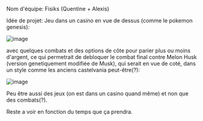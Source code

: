 Nom d'équipe: Fisiks (Quentine + Alexis)

Idée de projet: Jeu dans un casino en vue de dessus (comme le pokemon genesis):

![image](https://github.com/Euddhkq/Fisik-s-project/assets/153919490/50dda0c0-2681-4324-8ba7-9586ee4541e9)

avec quelques combats et des options de côte pour parier plus ou moins d'argent, ce qui permetrait de
debloquer le combat final contre Melon Husk (version genetiquement modifiée de Musk), qui serait en vue de coté, dans un style comme les anciens castelvania peut-être(?): 

![image](https://github.com/Euddhkq/Fisik-s-project/assets/153919490/79bce235-6daf-4ee4-8397-1050d5078df0)

Peu être aussi des jeux (on est dans un casino quand même) et non que des combats(?).

Reste a voir en fonction du temps que ça prendra.
